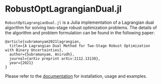 
# RobustOptLagrangianDual.jl

`RobustOptLagrangianDual.jl` is a Julia implementation of a Lagrangian dual algorithm for solving two-stage robust optimization problems. The details of the algorithm and problem formulation can be found in the following paper:
```
@article{subramanyam2021lagrangian,
  title={A Lagrangian Dual Method for Two-Stage Robust Optimization with Binary Uncertainties},
  author={Subramanyam, Anirudh},
  journal={arXiv preprint arXiv:2112.13138},
  year={2021}
}
```

Please refer to the [documentation](https://anirudhsubramanyam.github.io/RobustOptLagrangianDual.jl/) for installation, usage and examples.
